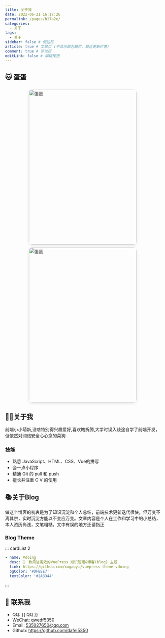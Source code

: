 ```yaml
---
title: 关于我
date: 2022-06-21 16:17:26
permalink: /pages/b17a2e/
categories:
  - 关于
tags:
  - 关于
sidebar: false # 侧边栏
article: true # 文章页 (不显示面包屑栏、最近更新栏等)
comment: true # 评论栏
editLink: false # 编辑按钮
---
```

## :cat: 蛋蛋
<div class="cat-container">
  <img class="my-cat" src="https://cdn.jsdelivr.net/gh/dafei5350/imgHost@master/20220625/dandan02.2qappjk64i80.webp" alt="蛋蛋"></img>
  <img class="my-cat" src="https://cdn.jsdelivr.net/gh/dafei5350/imgHost@master/20220625/dandan01.kpvpyelwk6o.webp" alt="蛋蛋"></img>
</div>


## 👩‍💻关于我
前端小小萌新,没啥特别得兴趣爱好,喜欢瞎折腾,大学时误入歧途自学了前端开发，但依然对网络安全心心念的菜狗
### 技能
- 熟悉 JavaScript、HTML、CSS、Vue的拼写
- 会一点小程序
- 精通 Git 的 pull 和 push
- 擅长并注重 C V 的使用

## 📚关于Blog
做这个博客的初衷是为了知识沉淀和个人总结，前端技术更新迭代很快，但万变不离其宗，实时沉淀方能以不变应万变。文章内容是个人在工作和学习中的小总结，本人资历尚浅，文笔粗糙，文中有误的地方还请指正

### Blog Theme

 ::: cardList 2
```yaml
- name: Vdoing
  desc: 🚀一款简洁高效的VuePress 知识管理&博客(blog) 主题
  link: https://github.com/xugaoyi/vuepress-theme-vdoing
  bgColor: '#DFEEE7'
  textColor: '#2A3344'
```
:::


## :email:  联系我

- QQ: <a :href="qqUrl" class='qq'>{{ QQ }}</a>
- WeChat: qwedf5350
- Email: <a href="mailto:535027650@qq.com">535027650@qq.com</a>
- Github: <https://github.com/dafei5350>


<script>
  export default {
    data(){
      return {
        QQ: '535027650',
        qqUrl: `tencent://message/?uin=${this.QQ}&Site=&Menu=yes`
      }
    },
    mounted(){
      const flag =  navigator.userAgent.match(/(phone|pad|pod|iPhone|iPod|ios|iPad|Android|Mobile|BlackBerry|IEMobile|MQQBrowser|JUC|Fennec|wOSBrowser|BrowserNG|WebOS|Symbian|Windows Phone)/i);
      if(flag){
        this.qqUrl = `mqqwpa://im/chat?chat_type=wpa&uin=${this.QQ}&version=1&src_type=web&web_src=oicqzone.com`
      }
    }
  }
</script>
<style>
.cat-container{
  width: 100%;
  display: flex;
  flex-wrap: wrap;
  justify-content: space-around;
}
.my-cat {
  width: 350px;
  height: 500px;
  border-radius: 10px;
  box-shadow: rgba(0, 0, 0, 0.08) 0px 4px 12px;
  ertical-align: middle;
  transform: perspective(1px) translateZ(0);
  margin-top: 10px;
}
.my-cat:hover {
  box-shadow: rgba(0, 0, 0, 0.1) 0px 10px 50px;
  -webkit-animation-name: hvr-bob-float, hvr-bob;
  animation-name: hvr-bob-float, hvr-bob;
  -webkit-animation-duration: .3s, 1.5s;
  animation-duration: .3s, 1.5s;
  -webkit-animation-delay: 0s, .3s;
  animation-delay: 0s, .3s;
  -webkit-animation-timing-function: ease-out, ease-in-out;
  animation-timing-function: ease-out, ease-in-out;
  -webkit-animation-iteration-count: 1, infinite;
  animation-iteration-count: 1, infinite;
  -webkit-animation-fill-mode: forwards;
  animation-fill-mode: forwards;
  -webkit-animation-direction: normal, alternate;
  animation-direction: normal, alternate;
}
@keyframes hvr-bob {
  0% {
    -webkit-transform: translateY(-8px);
    transform: translateY(-8px);
  }
  50% {
    -webkit-transform: translateY(-4px);
    transform: translateY(-4px);
  }
  100% {
    -webkit-transform: translateY(-8px);
    transform: translateY(-8px);
  }
}
@keyframes hvr-bob-float {
  100% {
    -webkit-transform: translateY(-8px);
    transform: translateY(-8px);
  }
}
</style>